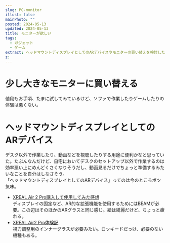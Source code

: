 ```yaml
---
slug: PC-monitor
illust: false
mainPhoto: ""
posted: 2024-05-13
updated: 2024-05-13
title: モニターが欲しい
tags:
  - ガジェット
  - ゲーム
extract: ヘッドマウントディスプレイとしてのARデバイスやモニターの買い替えを検討したメモ。
z:
---
```

# 少し大きなモニターに買い替える

値段もお手頃、たまに試してみているけど、ソファで作業したりゲームしたりの体験は悪くない。

# ヘッドマウントディスプレイとしてのARデバイス

デスク以外で作業したり、動画などを視聴したりする用途に便利かなと思っていた。たぶんなんだけど、自宅においてデスクのセットアップ以外で作業するのは効率悪い上にめんどくさくなりそうだし、動画見るだけでちょっと準備するみたいなことを自分はしなさそう。  
「ヘッドマウントディスプレイとしてのARデバイス」ってのは今のところボツ気味。

- [XREAL Air 2 Pro購入して使用してみた感想](https://note.com/oka_yuji/n/n9b0b9c65f24c)  
  ディスプレイの固定など、AR的な拡張機能を使用するためにはBEAMが必要。この辺はそのほかのARグラスと同じ感じ。絵は綺麗だけど、ちょっと疲れる。
- [XREAL Air2 Pro体験記](https://note.com/play_tech/n/n9854ca6f61eb)  
  視力調整用のインナーグラスが必要みたい。ロッキードだっけ、必要のない機種もある。
